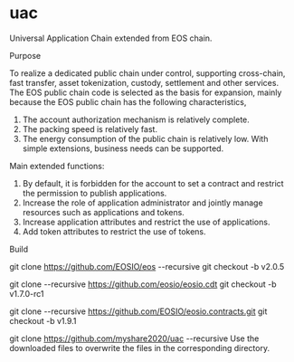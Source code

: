 # uac
Universal Application Chain extended from EOS chain.

Purpose

To realize a dedicated public chain under control, supporting cross-chain, fast transfer, asset tokenization, custody, settlement and other services.
The EOS public chain code is selected as the basis for expansion, mainly because the EOS public chain has the following characteristics,
1. The account authorization mechanism is relatively complete.
2. The packing speed is relatively fast.
3. The energy consumption of the public chain is relatively low.
With simple extensions, business needs can be supported.

Main extended functions:
1. By default, it is forbidden for the account to set a contract and restrict the permission to publish applications.
2. Increase the role of application administrator and jointly manage resources such as applications and tokens.
3. Increase application attributes and restrict the use of applications.
4. Add token attributes to restrict the use of tokens.


Build

git clone https://github.com/EOSIO/eos --recursive
git checkout -b v2.0.5

git clone --recursive https://github.com/eosio/eosio.cdt
git checkout -b v1.7.0-rc1

git clone --recursive https://github.com/EOSIO/eosio.contracts.git
git checkout -b v1.9.1

git clone https://github.com/myshare2020/uac --recursive
Use the downloaded files to overwrite the files in the corresponding directory.


